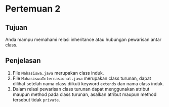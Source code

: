 # Pertemuan 2

## Tujuan
Anda mampu memahami relasi inheritance atau hubungan pewarisan antar class.

## Penjelasan
1. File `Mahasiswa.java` merupakan class induk.
2. File `MahasiswaInternasional.java` merupakan class turunan, dapat dilihat setelah nama class diikuti keyword `extends` dan nama class induk.
3. Dalam relasi pewarisan class turunan dapat menggunakan atribut maupun method pada class turunan, asalkan atribut maupun method tersebut tidak `private`.
